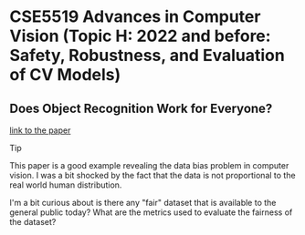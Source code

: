 # CSE5519 Advances in Computer Vision (Topic H: 2022 and before: Safety, Robustness, and Evaluation of CV Models)

## Does Object Recognition Work for Everyone?

[link to the paper](https://arxiv.org/pdf/1906.02659)

> [!TIP]
>
> This paper is a good example revealing the data bias problem in computer vision. I was a bit shocked by the fact that the data is not proportional to the real world human distribution.
>
> I'm a bit curious about is there any "fair" dataset that is available to the general public today? What are the metrics used to evaluate the fairness of the dataset? 